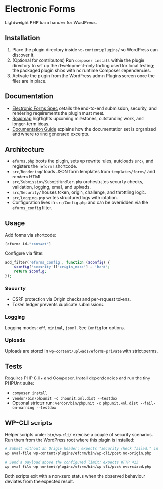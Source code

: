 # Electronic Forms

Lightweight PHP form handler for WordPress.

## Installation

1. Place the plugin directory inside `wp-content/plugins/` so WordPress can discover it.
2. (Optional for contributors) Run `composer install` within the plugin directory to set up the development-only tooling used for local testing; the packaged plugin ships with no runtime Composer dependencies.
3. Activate the plugin from the WordPress admin Plugins screen once the files are in place.

## Documentation

- [Electronic Forms Spec](docs/electronic_forms_SPEC.md) details the end-to-end submission, security, and rendering requirements the plugin must meet.
- [Roadmap](docs/roadmap.md) highlights upcoming milestones, outstanding work, and longer-term ideas.
- [Documentation Guide](docs/README.md) explains how the documentation set is organized and where to find generated excerpts.

## Architecture

- `eforms.php` boots the plugin, sets up rewrite rules, autoloads `src/`, and registers the `[eform]` shortcode.
- `src/Rendering/` loads JSON form templates from `templates/forms/` and renders HTML.
- `src/Submission/SubmitHandler.php` orchestrates security checks, validation, logging, email, and uploads.
- `src/Security/` houses token, origin, challenge, and throttling logic.
- `src/Logging.php` writes structured logs with rotation.
- Configuration lives in `src/Config.php` and can be overridden via the `eforms_config` filter.

## Usage

Add forms via shortcode:

```php
[eforms id="contact"]
```

Configure via filter:

```php
add_filter('eforms_config', function ($config) {
    $config['security']['origin_mode'] = 'hard';
    return $config;
});
```

### Security

* CSRF protection via Origin checks and per-request tokens.
* Token ledger prevents duplicate submissions.

### Logging

Logging modes: `off`, `minimal`, `jsonl`. See `Config` for options.

### Uploads

Uploads are stored in `wp-content/uploads/eforms-private` with strict perms.

## Tests

Requires PHP 8.0+ and Composer. Install dependencies and run the tiny PHPUnit suite:

- `composer install`
- `vendor/bin/phpunit -c phpunit.xml.dist --testdox`
- Optional stricter run: `vendor/bin/phpunit -c phpunit.xml.dist --fail-on-warning --testdox`

## WP-CLI scripts

Helper scripts under `bin/wp-cli/` exercise a couple of security scenarios. Run
them from the WordPress root where this plugin is installed:

```sh
# Submit without an Origin header; expects "Security check failed." in response
wp eval-file wp-content/plugins/eform/bin/wp-cli/post-no-origin.php

# Send a payload above the configured limit; expects HTTP 413
wp eval-file wp-content/plugins/eform/bin/wp-cli/post-oversized.php
```

Both scripts exit with a non-zero status when the observed behaviour deviates
from the expected result.

